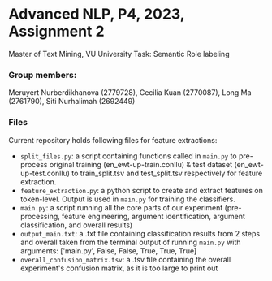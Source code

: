 # Advanced NLP, P4, 2023, Assignment 2
Master of Text Mining, VU University
Task: Semantic Role labeling

### Group members:
Meruyert Nurberdikhanova (2779728),
Cecilia Kuan (2770087),
Long Ma (2761790),
Siti Nurhalimah (2692449)

### Files
Current repository holds following files for feature extractions:
- ```split_files.py```: a script containing functions called in ```main.py``` to pre-process original training (en_ewt-up-train.conllu) & test dataset (en_ewt-up-test.conllu) to train_split.tsv and test_split.tsv respectively for feature extraction.  
- ```feature_extraction.py```: a python script to create and extract features on token-level. Output is used in ```main.py``` for training the classifiers.
- ```main.py```: a script running all the core parts of our experiment (pre-processing, feature engineering, argument identification, argument classification, and overall results)
- ```output_main.txt```: a .txt file containing classification results from 2 steps and overall taken from the terminal output of running ```main.py``` with arguments: ['main.py', False, False, True, True, True]
- ```overall_confusion_matrix.tsv```: a .tsv file containing the overall experiment's confusion matrix, as it is too large to print out

